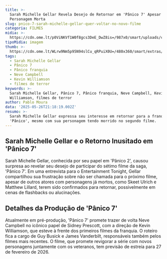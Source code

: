 ```yaml
---
title: >-
  Sarah Michelle Gellar Revela Desejo de Retornar em 'Pânico 7' Apesar de
  Personagem Morta
slug: pnico-7-sarah-michelle-gellar-quer-voltar-no-novo-filme
categoria: FILMES
midia: >-
  https://cdn.ome.lt/p0ViNKVf1W0f8gcs3DeE_DwZ8is=/987x0/smart/uploads/conteudo/fotos/02_X6hPd2p.jpg
tipoMidia: imagem
thumb: >-
  https://cdn.ome.lt/WLrw9Nm5p95N94slCu_qRPuiX0U=/480x360/smart/extras/conteudos/Captura_de_tela_2025-05-26_174644.png
tags:
  - Sarah Michelle Gellar
  - Pânico 7
  - Pânico franquia
  - Neve Campbell
  - Kevin Williamson
  - filmes de terror
keywords: >-
  Sarah Michelle Gellar, Pânico 7, Pânico franquia, Neve Campbell, Kevin
  Williamson, filmes de terror
author: Pablo Moura
data: '2025-05-26T21:18:19.002Z'
resumo: >-
  Sarah Michelle Gellar expressa seu interesse em retornar para a franquia
  'Pânico', mesmo com sua personagem tendo morrido no segundo filme.
---
```


## Sarah Michelle Gellar e o Retorno Inusitado em 'Pânico 7'

Sarah Michelle Gellar, conhecida por seu papel em 'Pânico 2', causou surpresa ao revelar seu desejo de participar do sétimo filme da saga, 'Pânico 7'. Em uma entrevista para o Entertainment Tonight, Gellar compartilhou sua frustração sobre não ser chamada para o próximo filme, apesar de outros atores com personagens já mortos, como Skeet Ulrich e Matthew Lillard, terem sido confirmados para retornar, possivelmente em cenas de flashbacks ou alucinações.

## Detalhes da Produção de 'Pânico 7'

Atualmente em pré-produção, 'Pânico 7' promete trazer de volta Neve Campbell no icônico papel de Sidney Prescott, com a direção de Kevin Williamson, que esteve à frente dos primeiros filmes da franquia. O roteiro fica a cargo de Guy Busick e James Vanderbilt, responsáveis também pelos filmes mais recentes. O filme, que promete revigorar a série com novos personagens juntamente com os veteranos, tem previsão de estreia para 27 de fevereiro de 2026.
